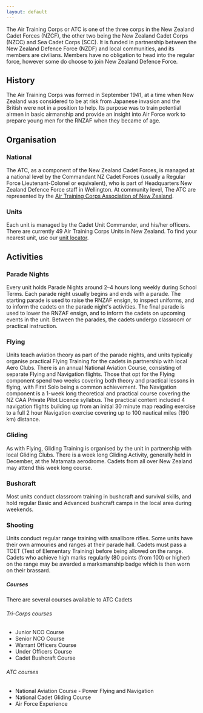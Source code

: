 ```yaml
---
layout: default
---
```


<article class="middle">
    <p class="lead">The Air Training Corps or ATC is one of the three corps in the New Zealand Cadet Forces (NZCF), the other two being the New Zealand Cadet Corps (NZCC) and Sea Cadet Corps (SCC). It is funded in partnership between the New Zealand Defence Force (NZDF) and local communities, and its members are civilians. Members have no obligation to head into the regular force, however some do choose to join New Zealand Defence Force.</p>
    <h2>History</h2>
    <p>The Air Training Corps was formed in September 1941, at a time when New Zealand was considered to be at risk from Japanese invasion and the British were not in a position to help. Its purpose was to train potential airmen in basic airmanship and provide an insight into Air Force work to prepare young men for the RNZAF when they became of age.</p>
    <h2>Organisation</h2>
    <h3>National</h3>
    <p>The ATC, as a component of the New Zealand Cadet Forces, is managed at a national level by the Commandant NZ Cadet Forces (usually a Regular Force Lieutenant-Colonel or equivalent), who is part of Headquarters New Zealand Defence Force staff in Wellington. At community level, The ATC are represented by the <a href="composition.html">Air Training Corps Association of New Zealand</a>.</p>
    <h3>Units</h3>
    <p>Each unit is managed by the Cadet Unit Commander, and his/her officers. There are currently 49 Air Training Corps Units in New Zealand. To find your nearest unit, use our <a href="units.html">unit locator</a>.</p>
    <h2>Activities</h2>
    <h3>Parade Nights</h3>
    <p>Every unit holds Parade Nights around 2–4 hours long weekly during School Terms. Each parade night usually begins and ends with a parade. The starting parade is used to raise the RNZAF ensign, to inspect uniforms, and to inform the cadets on the parade night's activities. The final parade is used to lower the RNZAF ensign, and to inform the cadets on upcoming events in the unit. Between the parades, the cadets undergo classroom or practical instruction.</p>
    <h3>Flying</h3>
    <p>Units teach aviation theory as part of the parade nights, and units typically organise practical Flying Training for the cadets in partnership with local Aero Clubs. There is an annual National Aviation Course, consisting of separate Flying and Navigation flights. Those that opt for the Flying component spend two weeks covering both theory and practical lessons in flying, with First Solo being a common achievement. The Navigation component is a 1-week long theoretical and practical course covering the NZ CAA Private Pilot Licence syllabus. The practical content included 4 navigation flights building up from an initial 30 minute map reading exercise to a full 2 hour Navigation exercise covering up to 100 nautical miles (190 km) distance.</p>
    <h3>Gliding</h3>
    <p>As with Flying, Gliding Training is organised by the unit in partnership with local Gliding Clubs. There is a week long Gliding Activity, generally held in December, at the Matamata aerodrome. Cadets from all over New Zealand may attend this week long course.</p>
    <h3>Bushcraft</h3>
    <p>Most units conduct classroom training in bushcraft and survival skills, and hold regular Basic and Advanced bushcraft camps in the local area during weekends.</p>
    <h3>Shooting</h3>
    <p>Units conduct regular range training with smallbore rifles. Some units have their own armouries and ranges at their parade hall. Cadets must pass a TOET (Test of Elementary Training) before being allowed on the range. Cadets who achieve high marks regularly (80 points (from 100) or higher) on the range may be awarded a marksmanship badge which is then worn on their brassard.</p>
</article>
<aside class="middle">
    <h5>Courses</h5>
    <p>There are several courses available to ATC Cadets</p>
    <h6>Tri-Corps courses</h6>
    <ul>
        <li>Junior NCO Course</li>
        <li>Senior NCO Course</li>
        <li>Warrant Officers Course</li>
        <li>Under Officers Course</li>
        <li>Cadet Bushcraft Course</li>
    </ul>
    <h6>ATC courses</h6>
    <ul>
        <li>National Aviation Course - Power Flying and Navigation</li>
        <li>National Cadet Gliding Course</li>
        <li>Air Force Experience</li>
    </ul>
</aside>